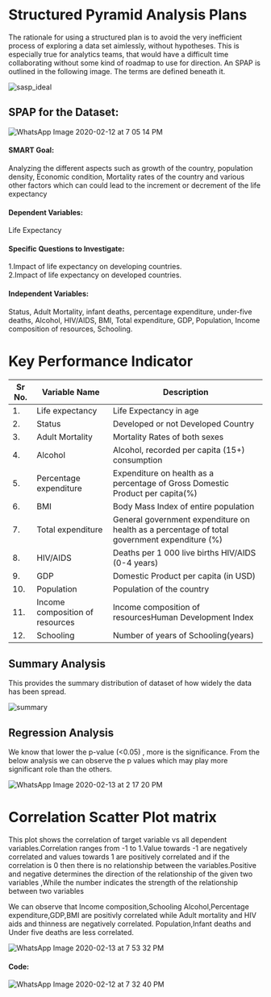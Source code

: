 # Structured Pyramid Analysis Plans
 The rationale for using a structured plan is to avoid the very inefficient process of exploring a data set aimlessly, without hypotheses. This is especially true for analytics teams, that would have a difficult time collaborating without some kind of roadmap to use for direction.
 An SPAP is outlined in the following image. The terms are defined beneath it.
 
 
 ![sasp_ideal](https://user-images.githubusercontent.com/60514533/74491635-35a29900-4e9a-11ea-9df6-32c54d0a7e5a.PNG)

## SPAP for the Dataset:

![WhatsApp Image 2020-02-12 at 7 05 14 PM](https://user-images.githubusercontent.com/60514533/74389003-e6d9fe00-4dca-11ea-8b01-12a2c237abcb.jpeg)

#### SMART Goal:
Analyzing the different aspects such as growth of the country, population density, Economic condition, Mortality rates of the country and various other factors which can could lead to the increment or decrement of the life expectancy 
#### Dependent Variables:
Life Expectancy
#### Specific Questions to Investigate:
1.Impact of life expectancy on developing countries.                                                                                       
2.Impact of life expectancy on developed countries.
#### Independent Variables:
Status, Adult Mortality, infant deaths, percentage expenditure, under-five deaths, Alcohol, HIV/AIDS, BMI, Total expenditure, GDP, Population, Income composition of resources, Schooling.

# Key Performance Indicator


|Sr No. |Variable Name            |Description                                                                                  |
|-------|-------------------------|---------------------------------------------------------------------------------------------|
|1.	    |Life expectancy          |Life Expectancy in age                                                                       |
|2.	    |Status                   |Developed or not Developed Country                                                           |
|3.	    |Adult Mortality          |Mortality Rates of both sexes                                                                |
|4.	    |Alcohol                  |Alcohol, recorded per capita (15+) consumption                                               |
|5.	    |Percentage expenditure   |Expenditure on health as a percentage of Gross Domestic Product per capita(%)                |
|6.     |BMI                      |Body Mass Index of entire population                                                         |
|7.     |Total expenditure        |General government expenditure on health as a percentage of total government expenditure (%) |
|8.    |HIV/AIDS                 |Deaths per 1 000 live births HIV/AIDS (0-4 years)                                            |
|9.    |GDP                      |Domestic Product per capita (in USD)                                                         |
|10.    |Population               |Population of the country                                                                    |
|11.    |Income composition of resources      |Income composition of resourcesHuman Development Index                                       |
|12.    |Schooling                |Number of years of Schooling(years)                                                          |
 
## Summary Analysis
This provides the summary distribution of dataset of how widely the data has been spread.

![summary](https://user-images.githubusercontent.com/60514533/74390812-5999a800-4dd0-11ea-8bac-2545ac6d2dca.PNG)

## Regression Analysis

We know that lower the p-value (<0.05) , more is the significance. From the below analysis we can observe the p values which may play more significant role than the others.

![WhatsApp Image 2020-02-13 at 2 17 20 PM](https://user-images.githubusercontent.com/60514533/74492121-c29a2200-4e9b-11ea-8037-8cde16504fa7.jpeg)


# Correlation Scatter Plot matrix
 This plot shows the correlation of target variable vs all dependent variables.Correlation ranges from -1 to 1.Value towards -1 are negatively correlated and values towards 1 are positively correlated and if the correlation is 0 then there is no relationship between the variables.Positive and negative determines the direction of the relationship of the given two variables ,While the number indicates the strength of the relationship between two variables

We can observe that Income composition,Schooling Alcohol,Percentage expenditure,GDP,BMI are positivly correlated while Adult mortality and HIV aids and thinness are negatively correlated. Population,Infant deaths and Under five deaths are less correlated.

![WhatsApp Image 2020-02-13 at 7 53 32 PM](https://user-images.githubusercontent.com/60514533/74492594-6932f280-4e9d-11ea-9b34-6aeb79a275d2.jpeg)


#### Code:                                                                                            

![WhatsApp Image 2020-02-12 at 7 32 40 PM](https://user-images.githubusercontent.com/60514533/74390220-982e6300-4dce-11ea-95b2-21970f0119e1.jpeg)
